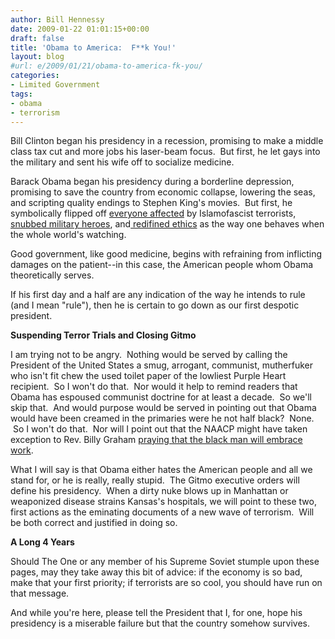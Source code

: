 ```yaml
---
author: Bill Hennessy
date: 2009-01-22 01:01:15+00:00
draft: false
title: 'Obama to America:  F**k You!'
layout: blog
#url: e/2009/01/21/obama-to-america-fk-you/
categories:
- Limited Government
tags:
- obama
- terrorism
---
```


Bill Clinton began his presidency in a recession, promising to make a middle class tax cut and more jobs his laser-beam focus.  But first, he let gays into the military and sent his wife off to socialize medicine. 

Barack Obama began his presidency during a borderline depression, promising to save the country from economic collapse, lowering the seas, and scripting quality endings to Stephen King's movies.  But first, he symbolically flipped off [everyone affected](https://michellemalkin.com/2009/01/20/about-that-race-based-benediction/) by Islamofascist terrorists,[ snubbed military heroes](https://ace.mu.nu/archives/281532.php), and[ redifined ethics](https://justoneminute.typepad.com/main/2009/01/geithner---ethi.html) as the way one behaves when the whole world's watching.

Good government, like good medicine, begins with refraining from inflicting damages on the patient--in this case, the American people whom Obama theoretically serves.

If his first day and a half are any indication of the way he intends to rule (and I mean "rule"), then he is certain to go down as our first despotic president.  

**Suspending Terror Trials and Closing Gitmo**

I am trying not to be angry.  Nothing would be served by calling the President of the United States a smug, arrogant, communist, mutherfuker who isn't fit chew the used toilet paper of the lowliest Purple Heart recipient.  So I won't do that.  Nor would it help to remind readers that Obama has espoused communist doctrine for at least a decade.  So we'll skip that.  And would purpose would be served in pointing out that Obama would have been creamed in the primaries were he not half black?  None.  So I won't do that.  Nor will I point out that the NAACP might have taken exception to Rev. Billy Graham [praying that the black man will embrace work](https://michellemalkin.com/2009/01/20/about-that-race-based-benediction/).  

What I will say is that Obama either hates the American people and all we stand for, or he is really, really stupid.  The Gitmo executive orders will define his presidency.  When a dirty nuke blows up in Manhattan or weaponized disease strains Kansas's hospitals, we will point to these two, first actions as the eminating documents of a new wave of terrorism.  Will be both correct and justified in doing so.  

**A Long 4 Years**

Should The One or any member of his Supreme Soviet stumple upon these pages, may they take away this bit of advice: if the economy is so bad, make that your first priority; if terrorists are so cool, you should have run on that message.

And while you're here, please tell the President that I, for one, hope his presidency is a miserable failure but that the country somehow survives.

